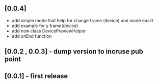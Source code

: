 ## [0.0.4]
* add simple mode that help for change frame (device) and mode easilt
* add example for y frame(device)
* add new class DevicePreviewHelper
* add onEnd function
## [0.0.2 , 0.0.3] - dump version to incruse pub point
## [0.0.1] - first release

